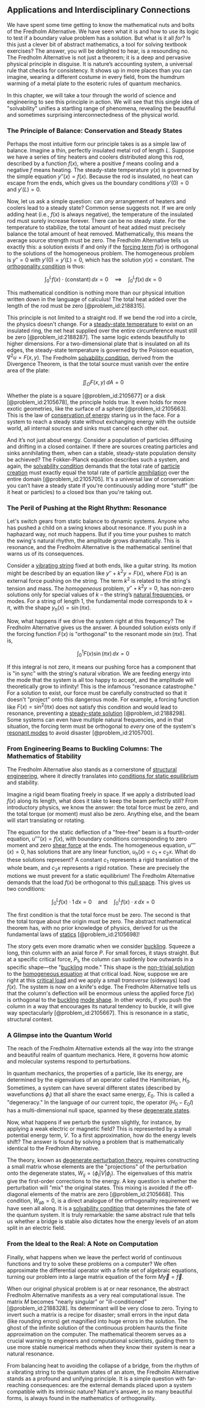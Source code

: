 ## Applications and Interdisciplinary Connections

We have spent some time getting to know the mathematical nuts and bolts of the Fredholm Alternative. We have seen what it is and how to use its logic to test if a boundary value problem has a solution. But what is it all *for*? Is this just a clever bit of abstract mathematics, a tool for solving textbook exercises? The answer, you will be delighted to hear, is a resounding no. The Fredholm Alternative is not just a theorem; it is a deep and pervasive physical principle in disguise. It is nature’s accounting system, a universal rule that checks for consistency. It shows up in more places than you can imagine, wearing a different costume in every field, from the humdrum warming of a metal plate to the esoteric rules of quantum mechanics.

In this chapter, we will take a tour through the world of science and engineering to see this principle in action. We will see that this single idea of "solvability" unifies a startling range of phenomena, revealing the beautiful and sometimes surprising interconnectedness of the physical world.

### The Principle of Balance: Conservation and Steady States

Perhaps the most intuitive form our principle takes is as a simple law of balance. Imagine a thin, perfectly insulated metal rod of length $L$. Suppose we have a series of tiny heaters and coolers distributed along this rod, described by a function $f(x)$, where a positive $f$ means cooling and a negative $f$ means heating. The steady-state temperature $y(x)$ is governed by the simple equation $y''(x) = f(x)$. Because the rod is insulated, no heat can escape from the ends, which gives us the boundary conditions $y'(0) = 0$ and $y'(L) = 0$.

Now, let us ask a simple question: can *any* arrangement of heaters and coolers lead to a steady state? Common sense suggests not. If we are only adding heat (i.e., $f(x)$ is always negative), the temperature of the insulated rod must surely increase forever. There can be no steady state. For the temperature to stabilize, the total amount of heat added must precisely balance the total amount of heat removed. Mathematically, this means the average source strength must be zero. The Fredholm Alternative tells us exactly this: a solution exists if and only if the [forcing term](@article_id:165492) $f(x)$ is orthogonal to the solutions of the homogeneous problem. The homogeneous problem is $y''=0$ with $y'(0)=y'(L)=0$, which has the solution $y(x) = \text{constant}$. The [orthogonality condition](@article_id:168411) is thus:

$$
\int_0^L f(x) \cdot (\text{constant}) \, dx = 0 \quad \implies \quad \int_0^L f(x) \, dx = 0
$$

This mathematical condition is nothing more than our physical intuition written down in the language of calculus! The total heat added over the length of the rod must be zero [@problem_id:2188315].

This principle is not limited to a straight rod. If we bend the rod into a circle, the physics doesn't change. For a [steady-state temperature](@article_id:136281) to exist on an insulated ring, the net heat supplied over the entire circumference must still be zero [@problem_id:2188287]. The same logic extends beautifully to higher dimensions. For a two-dimensional plate that is insulated on all its edges, the steady-state temperature is governed by the Poisson equation, $\nabla^2 u = F(x,y)$. The Fredholm [solvability condition](@article_id:166961), derived from the Divergence Theorem, is that the total source must vanish over the entire area of the plate:

$$
\iint_\Omega F(x,y) \, dA = 0
$$

Whether the plate is a square [@problem_id:2105677] or a disk [@problem_id:2105678], the principle holds true. It even holds for more exotic geometries, like the surface of a sphere [@problem_id:2105663]. This is the law of [conservation of energy](@article_id:140020) staring us in the face. For a system to reach a steady state without exchanging energy with the outside world, all internal sources and sinks must cancel each other out.

And it’s not just about energy. Consider a population of particles diffusing and drifting in a closed container. If there are sources creating particles and sinks annihilating them, when can a stable, steady-state population density be achieved? The Fokker-Planck equation describes such a system, and again, the [solvability condition](@article_id:166961) demands that the total rate of [particle creation](@article_id:158261) must exactly equal the total rate of particle [annihilation](@article_id:158870) over the entire domain [@problem_id:2105705]. It's a universal law of conservation: you can’t have a steady state if you're continuously adding more "stuff" (be it heat or particles) to a closed box than you're taking out.

### The Peril of Pushing at the Right Rhythm: Resonance

Let's switch gears from static balance to dynamic systems. Anyone who has pushed a child on a swing knows about resonance. If you push in a haphazard way, not much happens. But if you time your pushes to match the swing's natural rhythm, the amplitude grows dramatically. This is resonance, and the Fredholm Alternative is the mathematical sentinel that warns us of its consequences.

Consider a [vibrating string](@article_id:137962) fixed at both ends, like a guitar string. Its motion might be described by an equation like $y'' + k^2 y = F(x)$, where $F(x)$ is an external force pushing on the string. The term $k^2$ is related to the string's tension and mass. The *homogeneous* problem, $y'' + k^2 y = 0$, has non-zero solutions only for special values of $k$ – the string’s [natural frequencies](@article_id:173978), or modes. For a string of length 1, the fundamental mode corresponds to $k=\pi$, with the shape $y_h(x) = \sin(\pi x)$.

Now, what happens if we drive the system right at this frequency? The Fredholm Alternative gives us the answer. A bounded solution exists only if the forcing function $F(x)$ is "orthogonal" to the resonant mode $\sin(\pi x)$. That is,

$$
\int_0^1 F(x) \sin(\pi x) \, dx = 0
$$

If this integral is not zero, it means our pushing force has a component that is "in sync" with the string's natural vibration. We are feeding energy into the mode that the system is all too happy to accept, and the amplitude will theoretically grow to infinity! This is the infamous "resonance catastrophe." For a solution to exist, our force must be carefully constructed so that it doesn't "project" onto this dangerous mode. For example, a forcing function like $F(x) = \sin^2(\pi x)$ does not satisfy this condition and would lead to resonance, preventing a [steady-state solution](@article_id:275621) [@problem_id:2188298]. Some systems can even have multiple natural frequencies, and in that situation, the forcing term must be orthogonal to *every* one of the system's [resonant modes](@article_id:265767) to avoid disaster [@problem_id:2105700].

### From Engineering Beams to Buckling Columns: The Mathematics of Stability

The Fredholm Alternative also stands as a cornerstone of [structural engineering](@article_id:151779), where it directly translates into [conditions for static equilibrium](@article_id:166473) and stability.

Imagine a rigid beam floating freely in space. If we apply a distributed load $f(x)$ along its length, what does it take to keep the beam perfectly still? From introductory physics, we know the answer: the total force must be zero, and the total torque (or moment) must also be zero. Anything else, and the beam will start translating or rotating.

The equation for the static deflection of a "free-free" beam is a fourth-order equation, $u''''(x) = f(x)$, with boundary conditions corresponding to zero moment and zero [shear force](@article_id:172140) at the ends. The homogeneous equation, $u''''(x) = 0$, has solutions that are any linear function, $u_h(x) = c_1 + c_2 x$. What do these solutions represent? A constant $c_1$ represents a rigid translation of the whole beam, and $c_2 x$ represents a rigid rotation. These are precisely the motions we must prevent for a static equilibrium! The Fredholm Alternative demands that the load $f(x)$ be orthogonal to this [null space](@article_id:150982). This gives us two conditions:

$$
\int_0^L f(x) \cdot 1 \, dx = 0 \quad \text{and} \quad \int_0^L f(x) \cdot x \, dx = 0
$$

The first condition is that the total force must be zero. The second is that the total torque about the origin must be zero. The abstract mathematical theorem has, with no prior knowledge of physics, derived for us the fundamental laws of [statics](@article_id:164776) [@problem_id:2105698]!

The story gets even more dramatic when we consider [buckling](@article_id:162321). Squeeze a long, thin column with an axial force $P$. For small forces, it stays straight. But at a specific critical force, $P_1$, the column can suddenly bow outwards in a specific shape—the "[buckling](@article_id:162321) mode." This shape is the [non-trivial solution](@article_id:149076) to the [homogeneous equation](@article_id:170941) at that critical load. Now, suppose we are right at this [critical load](@article_id:192846) and we apply a small *transverse* (sideways) load $f(x)$. The system is now on a knife's edge. The Fredholm Alternative tells us that the column's deflection will be enormous unless the applied force $f(x)$ is orthogonal to the [buckling](@article_id:162321) [mode shape](@article_id:167586). In other words, if you push the column in a way that encourages its natural tendency to buckle, it will give way spectacularly [@problem_id:2105667]. This is resonance in a static, structural context.

### A Glimpse into the Quantum World

The reach of the Fredholm Alternative extends all the way into the strange and beautiful realm of quantum mechanics. Here, it governs how atomic and molecular systems respond to perturbations.

In quantum mechanics, the properties of a particle, like its energy, are determined by the eigenvalues of an operator called the Hamiltonian, $H_0$. Sometimes, a system can have several different states (described by wavefunctions $\phi_i$) that all share the exact same energy, $E_0$. This is called a "degeneracy." In the language of our current topic, the operator $(H_0 - E_0 I)$ has a multi-dimensional null space, spanned by these [degenerate states](@article_id:274184).

Now, what happens if we perturb the system slightly, for instance, by applying a weak electric or magnetic field? This is represented by a small potential energy term, $V$. To a first approximation, how do the energy levels shift? The answer is found by solving a problem that is mathematically identical to the Fredholm Alternative.

The theory, known as [degenerate perturbation theory](@article_id:143093), requires constructing a small matrix whose elements are the "projections" of the perturbation onto the degenerate states, $W_{ij} = \langle \phi_i | V | \phi_j \rangle$. The eigenvalues of this matrix give the first-order corrections to the energy. A key question is whether the perturbation will "mix" the original states. This mixing is avoided if the off-diagonal elements of the matrix are zero [@problem_id:2105668]. This condition, $W_{ab} = 0$, is a direct analogue of the orthogonality requirement we have seen all along. It is a [solvability condition](@article_id:166961) that determines the fate of the quantum system. It is truly remarkable: the same abstract rule that tells us whether a bridge is stable also dictates how the energy levels of an atom split in an electric field.

### From the Ideal to the Real: A Note on Computation

Finally, what happens when we leave the perfect world of continuous functions and try to solve these problems on a computer? We often approximate the differential operator with a finite set of algebraic equations, turning our problem into a large matrix equation of the form $M \vec{y} = \vec{f}$.

When our original physical problem is at or near resonance, the abstract Fredholm Alternative manifests as a very real computational issue. The matrix $M$ becomes "nearly singular" or "ill-conditioned" [@problem_id:2188328]. Its determinant will be very close to zero. Trying to invert such a matrix is a recipe for disaster; small errors in the input data (like rounding errors) get magnified into huge errors in the solution. The ghost of the infinite solution of the continuous problem haunts the finite approximation on the computer. The mathematical theorem serves as a crucial warning to engineers and computational scientists, guiding them to use more stable numerical methods when they know their system is near a natural resonance.

From balancing heat to avoiding the collapse of a bridge, from the rhythm of a vibrating string to the quantum states of an atom, the Fredholm Alternative stands as a profound and unifying principle. It is a simple question with far-reaching consequences: are the external demands placed upon a system compatible with its intrinsic nature? Nature's answer, in so many beautiful forms, is always found in the mathematics of orthogonality.